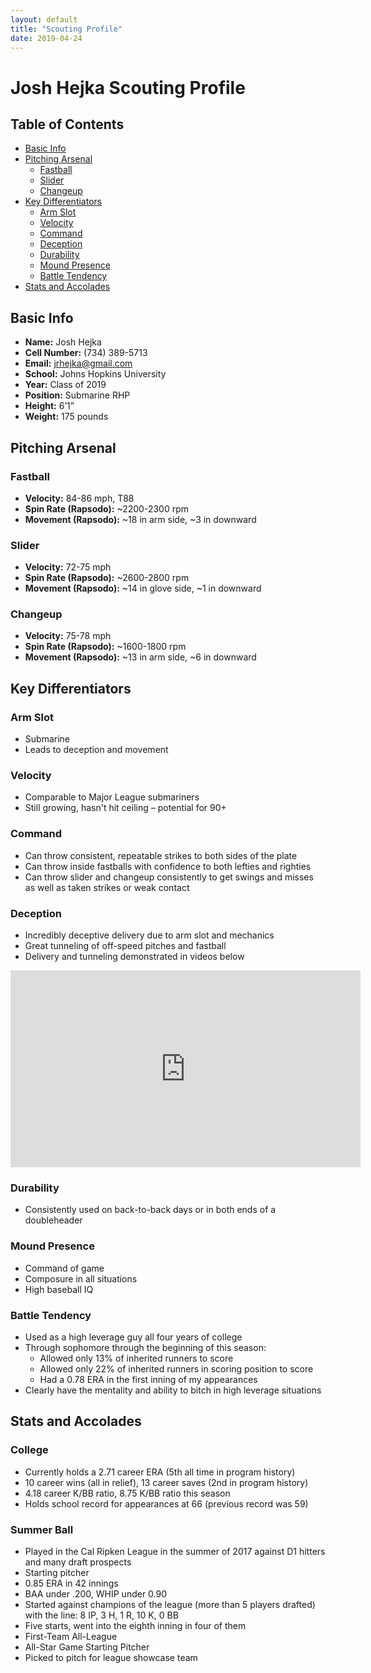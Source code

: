 ```yaml
---
layout: default
title: "Scouting Profile"
date: 2019-04-24
---
```


# Josh Hejka Scouting Profile

## Table of Contents

- [Basic Info](#basic-info)
- [Pitching Arsenal](#pitching-arsenal)
  - [Fastball](#fastball)
  - [Slider](#slider)
  - [Changeup](#changeup)
- [Key Differentiators](#key-differentiators)
  - [Arm Slot](#arm-slot)
  - [Velocity](#velocity)
  - [Command](#command)
  - [Deception](#deception)
  - [Durability](#durability)
  - [Mound Presence](#mound-presence)
  - [Battle Tendency](#battle-tendency)
- [Stats and Accolades](#stats-and-accolades)

## Basic Info

- **Name:** Josh Hejka
- **Cell Number:** (734) 389-5713
- **Email:** jrhejka@gmail.com
- **School:** Johns Hopkins University
- **Year:** Class of 2019
- **Position:** Submarine RHP
- **Height:** 6’1”
- **Weight:** 175 pounds

## Pitching Arsenal

### Fastball

- **Velocity:** 84-86 mph, T88
- **Spin Rate (Rapsodo):** ~2200-2300 rpm
- **Movement (Rapsodo):** ~18 in arm side, ~3 in downward

### Slider

- **Velocity:** 72-75 mph
- **Spin Rate (Rapsodo):** ~2600-2800 rpm
- **Movement (Rapsodo):** ~14 in glove side, ~1 in downward

### Changeup

- **Velocity:** 75-78 mph
- **Spin Rate (Rapsodo):** ~1600-1800 rpm
- **Movement (Rapsodo):** ~13 in arm side, ~6 in downward

## Key Differentiators

### Arm Slot

- Submarine
- Leads to deception and movement

### Velocity

- Comparable to Major League submariners
- Still growing, hasn't hit ceiling – potential for 90+

### Command

- Can throw consistent, repeatable strikes to both sides of the plate
- Can throw inside fastballs with confidence to both lefties and righties
- Can throw slider and changeup consistently to get swings and misses as well as taken strikes or weak contact

### Deception

- Incredibly deceptive delivery due to arm slot and mechanics
- Great tunneling of off-speed pitches and fastball
- Delivery and tunneling demonstrated in videos below

<iframe width="560" height="315" src="https://www.youtube.com/embed/Kmf0Mm1Z6IY" frameborder="0" allow="accelerometer; autoplay; encrypted-media; gyroscope; picture-in-picture" allowfullscreen></iframe>

### Durability

- Consistently used on back-to-back days or in both ends of a doubleheader

### Mound Presence

- Command of game
- Composure in all situations
- High baseball IQ

### Battle Tendency

- Used as a high leverage guy all four years of college
- Through sophomore through the beginning of this season:
  - Allowed only 13% of inherited runners to score
  - Allowed only 22% of inherited runners in scoring position to score
  - Had a 0.78 ERA in the first inning of my appearances
- Clearly have the mentality and ability to bitch in high leverage situations

## Stats and Accolades

### College

- Currently holds a 2.71 career ERA (5th all time in program history)
- 10 career wins (all in relief), 13 career saves (2nd in program history)
- 4.18 career K/BB ratio, 8.75 K/BB ratio this season
- Holds school record for appearances at 66 (previous record was 59)

### Summer Ball

- Played in the Cal Ripken League in the summer of 2017 against D1 hitters and many draft prospects
- Starting pitcher
- 0.85 ERA in 42 innings
- BAA under .200, WHIP under 0.90
- Started against champions of the league (more than 5 players drafted) with the line: 8 IP, 3 H, 1 R, 10 K, 0 BB
- Five starts, went into the eighth inning in four of them
- First-Team All-League
- All-Star Game Starting Pitcher
- Picked to pitch for league showcase team
